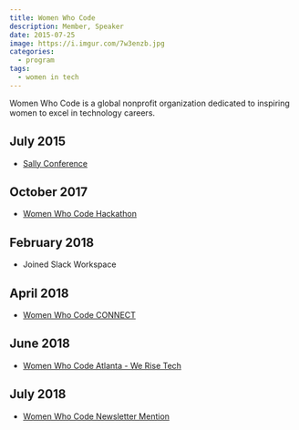 ```yaml
---
title: Women Who Code
description: Member, Speaker
date: 2015-07-25
image: https://i.imgur.com/7w3enzb.jpg
categories:
  - program
tags:
  - women in tech
---
```


Women Who Code is a global nonprofit organization dedicated to inspiring women to excel in technology careers.

## July 2015

- [Sally Conference](/2015/07/25/sally-conference/)

## October 2017

- [Women Who Code Hackathon](/2017/10/21/women-who-code-hackathon/)

## February 2018

- Joined Slack Workspace

## April 2018

- [Women Who Code CONNECT](/2018/04/28/women-who-code-connect/)

## June 2018

- [Women Who Code Atlanta - We Rise Tech](/2018/06/21/we-rise-tech-conference/)

## July 2018

- [Women Who Code Newsletter Mention](/2018/07/24/women-who-code-newsletter-code-review/)

